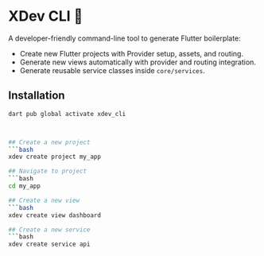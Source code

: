 # XDev CLI 🚀

A developer-friendly command-line tool to generate Flutter boilerplate:
- Create new Flutter projects with Provider setup, assets, and routing.
- Generate new views automatically with provider and routing integration.
- Generate reusable service classes inside `core/services`.

## Installation
```bash
dart pub global activate xdev_cli



## Create a new project
```bash
xdev create project my_app 

## Navigate to project
```bash
cd my_app

## Create a new view
```bash
xdev create view dashboard

## Create a new service
```bash
xdev create service api